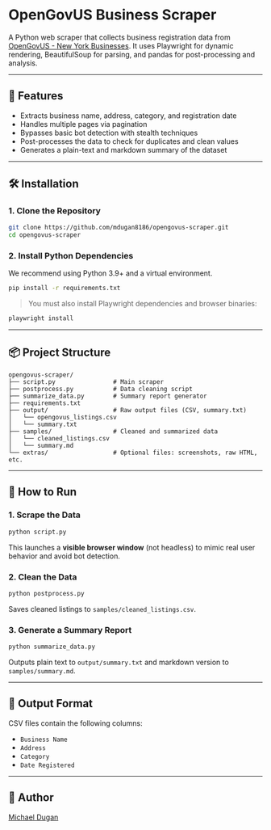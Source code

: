 # OpenGovUS Business Scraper

A Python web scraper that collects business registration data from [OpenGovUS - New York Businesses](https://opengovus.com/new-york-business). It uses Playwright for dynamic rendering, BeautifulSoup for parsing, and pandas for post-processing and analysis.

---

## 🚀 Features

- Extracts business name, address, category, and registration date
- Handles multiple pages via pagination
- Bypasses basic bot detection with stealth techniques
- Post-processes the data to check for duplicates and clean values
- Generates a plain-text and markdown summary of the dataset

---

## 🛠️ Installation

### 1. Clone the Repository

```bash
git clone https://github.com/mdugan8186/opengovus-scraper.git
cd opengovus-scraper
```

### 2. Install Python Dependencies

We recommend using Python 3.9+ and a virtual environment.

```bash
pip install -r requirements.txt
```

> You must also install Playwright dependencies and browser binaries:

```bash
playwright install
```

---

## 📦 Project Structure

```
opengovus-scraper/
├── script.py                # Main scraper
├── postprocess.py           # Data cleaning script
├── summarize_data.py        # Summary report generator
├── requirements.txt
├── output/                  # Raw output files (CSV, summary.txt)
│   └── opengovus_listings.csv
│   └── summary.txt
├── samples/                 # Cleaned and summarized data
│   └── cleaned_listings.csv
│   └── summary.md
└── extras/                  # Optional files: screenshots, raw HTML, etc.
```

---

## 🧪 How to Run

### 1. Scrape the Data

```bash
python script.py
```

This launches a **visible browser window** (not headless) to mimic real user behavior and avoid bot detection.

### 2. Clean the Data

```bash
python postprocess.py
```

Saves cleaned listings to `samples/cleaned_listings.csv`.

### 3. Generate a Summary Report

```bash
python summarize_data.py
```

Outputs plain text to `output/summary.txt` and markdown version to `samples/summary.md`.

---

## 📂 Output Format

CSV files contain the following columns:

- `Business Name`
- `Address`
- `Category`
- `Date Registered`

---

## 👤 Author

[Michael Dugan](https://github.com/mdugan8186)
